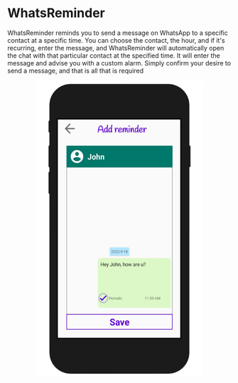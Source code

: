 # WhatsReminder
WhatsReminder reminds you to send a message on WhatsApp to a specific contact at a specific time. You can choose the contact, the hour, and if it's recurring, enter the message, and WhatsReminder will automatically open the chat with that particular contact at the specified time. It will enter the message and advise you with a custom alarm. Simply confirm your desire to send a message, and that is all that is required
<p align="center">
<img src="/pics/add_reminder_activity.png" alt="Alt text" title="Add Reminder activity">
</p>
